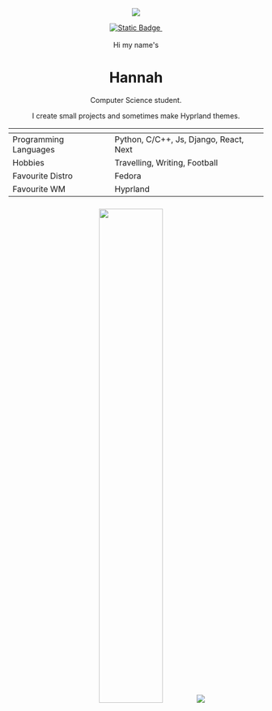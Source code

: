 <p align="center">
<img src="https://i.imgur.com/HJossyr.png" style="max-height:500px"/>
</p>
<div align='center'>
<a target="_blank" href="https://hannahbrown.site">
<img alt="Static Badge" src="https://img.shields.io/badge/Website-blue?style=for-the-badge&logo=googlechrome&logoColor=%23301934&logoSize=auto&label=Hannah's&labelColor=pink&color=%2382C2FF&link=https%3A%2F%2Fhannahbrown.site">
</a>
<a>
    <a target="_blank" href="https://discord.gg/BZ6mrr4KwJ"><img src="https://dcbadge.limes.pink/api/server/BZ6mrr4KwJ" alt="" /></a>
</a>
</div>
<br>
<div align='center'>
    <span>Hi my name's </span> <span><h1>Hannah</h1></span>
    <p>Computer Science student. </p>
    <p>I create small projects and sometimes make Hyprland themes.</p>
    <table>
    <thead>
        <tr>
            <th></th>
            <th></th>
        </tr>
    </thead>
    <tbody>
        <tr>
            <td>Programming Languages</td>
            <td>Python, C/C++, Js, Django, React, Next</td>
        </tr>
        <tr>
            <td>Hobbies</td>
            <td>Travelling, Writing, Football</td>
        </tr>
        <tr>
            <td>Favourite Distro</td>
            <td>Fedora</td>
        </tr>
        <tr>
            <td>Favourite WM</td>
            <td>Hyprland</td>
        </tr>
    </tbody>
        <thead>
        <tr>
            <th></th>
            <th></th>
        </tr>
    </thead>
</table>
<img height="50%" width="auto" src ="https://github-readme-stats.vercel.app/api/top-langs/?username=paranoidbarbie&layout=compact&hide_border=true&theme=darcula&bg_color=00000000&langs_count=6&hide=jupyter%20notebook,tex,css,php&exclude_repo=Pacman-AI">
<img src ="https://github-readme-streak-stats.herokuapp.com?user=paranoidbarbie&theme=darcula&hide_border=true&background=FFFFFF00">
</div>


